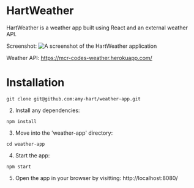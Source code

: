 # HartWeather

HartWeather is a weather app built using React and an external weather API. 

Screenshot:
![A screenshot of the HartWeather application](https://pbs.twimg.com/media/DlJEQUuWsAQSSNG.jpg)

Weather API:
https://mcr-codes-weather.herokuapp.com/


# Installation
```{r, engine='bash', count_lines}
git clone git@github.com:amy-hart/weather-app.git
```
2. Install any dependencies: 
```{r, engine='bash', count_lines}
npm install
```
3. Move into the 'weather-app' directory:
```{r, engine='bash', count_lines}
cd weather-app
```
4. Start the app:
```{r, engine='bash', count_lines}
npm start
```
5. Open the app in your browser by visitting:
http://localhost:8080/
